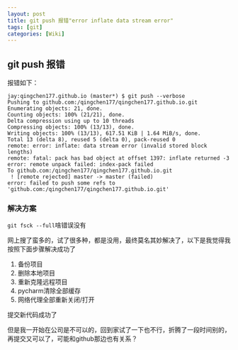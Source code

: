 ```yaml
---
layout: post
title: git push 报错"error inflate data stream error"
tags: [git]
categories: [Wiki]
---
```


## git push 报错

报错如下：

```shell
jay:qingchen177.github.io (master*) $ git push --verbose
Pushing to github.com:/qingchen177/qingchen177.github.io.git
Enumerating objects: 21, done.
Counting objects: 100% (21/21), done.
Delta compression using up to 10 threads
Compressing objects: 100% (13/13), done.
Writing objects: 100% (13/13), 617.51 KiB | 1.64 MiB/s, done.
Total 13 (delta 8), reused 5 (delta 0), pack-reused 0
remote: error: inflate: data stream error (invalid stored block lengths)
remote: fatal: pack has bad object at offset 1397: inflate returned -3
error: remote unpack failed: index-pack failed
To github.com:/qingchen177/qingchen177.github.io.git
 ! [remote rejected] master -> master (failed)
error: failed to push some refs to 'github.com:/qingchen177/qingchen177.github.io.git'
```

### 解决方案

`git fsck --full`啥错误没有

网上搜了蛮多的，试了很多种，都是没用，最终莫名其妙解决了，以下是我觉得我按照下面步骤解决成功了

1. 备份项目
2. 删除本地项目
3. 重新克隆远程项目
4. pycharm清除全部缓存
5. 网络代理全部重新关闭/打开

提交新代码成功了

但是我一开始在公司是不可以的，回到家试了一下也不行，折腾了一段时间别的，再提交又可以了，可能和github那边也有关系？

